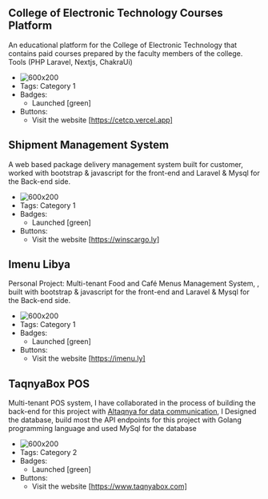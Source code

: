 ## College of Electronic Technology Courses Platform
An educational platform for the College of Electronic Technology that contains paid courses prepared by the faculty members of the college. Tools (PHP Laravel, Nextjs, ChakraUi)
- ![600x200](https://cet.edu.ly/cet_themes/images/cet_logo.png)
- Tags: Category 1
- Badges:
  - Launched [green]
- Buttons:
  - Visit the website [https://cetcp.vercel.app]

## Shipment Management System
A web based package delivery management system built for customer, worked with bootstrap & javascript for the front-end and Laravel & Mysql for the Back-end side.
- ![600x200](/assets/winscargoCropped.jpeg)
- Tags: Category 1
- Badges:
  - Launched [green]
- Buttons:
  - Visit the website [https://winscargo.ly]


## Imenu Libya
Personal Project: Multi-tenant Food and Café Menus Management System, , built with bootstrap & javascript for the front-end and Laravel & Mysql for the Back-end side.
- ![600x200](/assets/imenu.jpeg)
- Tags: Category 1
- Badges:
  - Launched [green]
- Buttons:
  - Visit the website [https://imenu.ly]

## TaqnyaBox POS
Multi-tenant POS system, I have collaborated in the process of building the back-end for this project with [Altaqnya for data communication](https://altaqnya.com.ly/), I Designed the database, build most the API endpoints for this project with Golang programming language and used MySql for the database
- ![600x200](https://www.taqnyabox.com/_next/image?url=%2F_next%2Fstatic%2Fmedia%2Ffull%20logo-01-01.d4aa3090.png&w=384&q=75)
- Tags: Category 2
- Badges:
  - Launched [green]
- Buttons:
  - Visit the website [https://www.taqnyabox.com]
